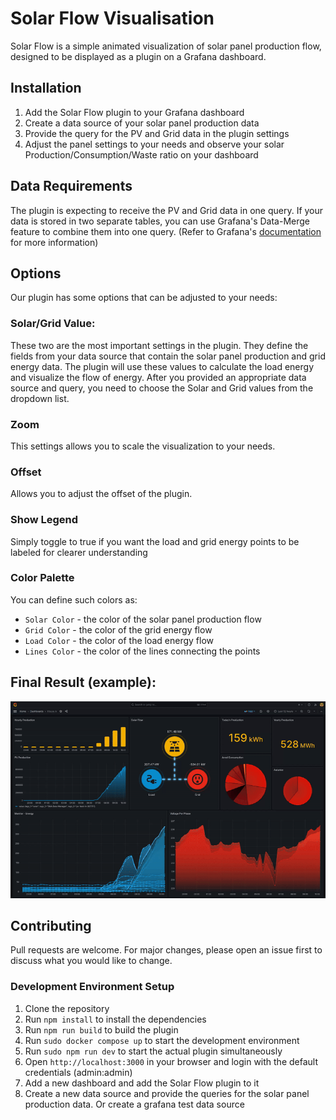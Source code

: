 # Solar Flow Visualisation

Solar Flow is a simple animated visualization of solar panel production flow, designed to be displayed as a plugin on a
Grafana dashboard.

## Installation

1. Add the Solar Flow plugin to your Grafana dashboard
2. Create a data source of your solar panel production data
3. Provide the query for the PV and Grid data in the plugin settings
4. Adjust the panel settings to your needs and observe your solar Production/Consumption/Waste ratio on your dashboard

## Data Requirements

The plugin is expecting to receive the PV and Grid data in one query. If your data is stored in two separate tables, you can use Grafana's Data-Merge feature to combine them into one query. (Refer to Grafana's [documentation](https://grafana.com/docs/grafana/latest/panels-visualizations/query-transform-data/transform-data/#transform-data) for more information)

## Options

Our plugin has some options that can be adjusted to your needs:

### Solar/Grid Value:
These two are the most important settings in the plugin. They define the fields from your data source that contain the solar
panel production and grid energy data. The plugin will use these values to calculate the load energy and visualize the flow of energy.
After you provided an appropriate data source and query, you need to choose the Solar and Grid values from the dropdown list.

### Zoom
This settings allows you to scale the visualization to your needs.

### Offset
Allows you to adjust the offset of the plugin.

### Show Legend
Simply toggle to true if you want the load and grid energy points to be labeled for clearer understanding

### Color Palette
You can define such colors as:
- `Solar Color` - the color of the solar panel production flow
- `Grid Color` - the color of the grid energy flow
- `Load Color` - the color of the load energy flow
- `Lines Color` - the color of the lines connecting the points

## Final Result (example):

![example.gif](example.gif)

## Contributing

Pull requests are welcome. For major changes, please open an issue first to discuss what you would like to change.

### Development Environment Setup

1. Clone the repository
2. Run `npm install` to install the dependencies
3. Run `npm run build` to build the plugin
4. Run `sudo docker compose up` to start the development environment
5. Run `sudo npm run dev` to start the actual plugin simultaneously
6. Open `http://localhost:3000` in your browser and login with the default credentials (admin:admin)
7. Add a new dashboard and add the Solar Flow plugin to it
8. Create a new data source and provide the queries for the solar panel production data. Or create a grafana test data source